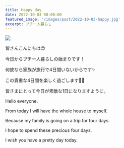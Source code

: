```yaml
---
title: Happy day
date: 2022-10-03 00:00:00
featured_image: '/images/post/2022-10-03-happy.jpg'
excerpt: プチ一人暮らし
---
```


![](https://yutarochan.github.io/yurumina/images/post/2022-10-03-happy.jpg)

皆さんこんにちは😊

今日からプチ一人暮らしの始まりです！

何故なら家族が旅行で4日間いないからです✨

この貴重な4日間を楽しく過ごします🙌💖

皆さまにとって今日が素敵な1日になりますように。


Hello everyone.

From today I will have the whole house to myself. 

Because my family is going on a trip for four days.  

I hope to spend these precious four days.

I wish you have a pretty day today.

